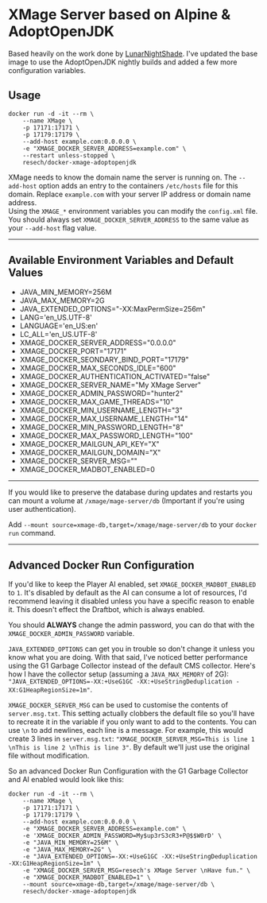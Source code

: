 # XMage Server based on Alpine & AdoptOpenJDK

Based heavily on the work done by [LunarNightShade](https://github.com/LunarNightShade/docker-xmage-openjdk). I've updated the base image to use the AdoptOpenJDK nightly builds and added a few more configuration variables.

## Usage
```
docker run -d -it --rm \
    --name XMage \
    -p 17171:17171 \
    -p 17179:17179 \
    --add-host example.com:0.0.0.0 \
    -e "XMAGE_DOCKER_SERVER_ADDRESS=example.com" \
    --restart unless-stopped \
    resech/docker-xmage-adoptopenjdk
```

XMage needs to know the domain name the server is running on. The `--add-host` option adds an entry to the containers `/etc/hosts` file for this domain. Replace `example.com` with your server IP address or domain name address.  
Using the `XMAGE_*` environment variables you can modify the `config.xml` file.  
You should always set `XMAGE_DOCKER_SERVER_ADDRESS` to the same value as your `--add-host` flag value.  

---

## Available Environment Variables and Default Values

+ JAVA_MIN_MEMORY=256M
+ JAVA_MAX_MEMORY=2G
+ JAVA_EXTENDED_OPTIONS="-XX:MaxPermSize=256m"
+ LANG='en_US.UTF-8'
+ LANGUAGE='en_US:en'
+ LC_ALL='en_US.UTF-8'
+ XMAGE_DOCKER_SERVER_ADDRESS="0.0.0.0"
+ XMAGE_DOCKER_PORT="17171"
+ XMAGE_DOCKER_SEONDARY_BIND_PORT="17179"
+ XMAGE_DOCKER_MAX_SECONDS_IDLE="600"
+ XMAGE_DOCKER_AUTHENTICATION_ACTIVATED="false"
+ XMAGE_DOCKER_SERVER_NAME="My XMage Server"
+ XMAGE_DOCKER_ADMIN_PASSWORD="hunter2"
+ XMAGE_DOCKER_MAX_GAME_THREADS="10"
+ XMAGE_DOCKER_MIN_USERNAME_LENGTH="3"
+ XMAGE_DOCKER_MAX_USERNAME_LENGTH="14"
+ XMAGE_DOCKER_MIN_PASSWORD_LENGTH="8"
+ XMAGE_DOCKER_MAX_PASSWORD_LENGTH="100"
+ XMAGE_DOCKER_MAILGUN_API_KEY="X"
+ XMAGE_DOCKER_MAILGUN_DOMAIN="X"
+ XMAGE_DOCKER_SERVER_MSG=""
+ XMAGE_DOCKER_MADBOT_ENABLED=0

---

If you would like to preserve the database during updates and restarts you can mount a volume at `/xmage/mage-server/db` (Important if you're using user authentication). 

Add `--mount source=xmage-db,target=/xmage/mage-server/db` to your `docker run` command.

---

## Advanced Docker Run Configuration

If you'd like to keep the Player AI enabled, set `XMAGE_DOCKER_MADBOT_ENABLED` to `1`. It's disabled by default as the AI can consume a lot of resources, I'd recommend leaving it disabled unless you have a specific reason to enable it. This doesn't effect the Draftbot, which is always enabled.

You should **ALWAYS** change the admin password, you can do that with the `XMAGE_DOCKER_ADMIN_PASSWORD` variable.

`JAVA_EXTENDED_OPTIONS` can get you in trouble so don't change it unless you know what you are doing. With that said, I've noticed better performance using the G1 Garbage Collector instead of the default CMS collector. Here's how I have the collector setup (assuming a `JAVA_MAX_MEMORY` of 2G): `"JAVA_EXTENDED_OPTIONS=-XX:+UseG1GC -XX:+UseStringDeduplication -XX:G1HeapRegionSize=1m"`. 

`XMAGE_DOCKER_SERVER_MSG` can be used to customise the contents of `server.msg.txt`. This setting actually clobbers the default file so you'll have to recreate it in the variable if you only want to add to the contents. You can use `\n` to add newlines, each line is a message. For example, this would create 3 lines in `server.msg.txt`: `"XMAGE_DOCKER_SERVER_MSG=This is line 1 \nThis is line 2 \nThis is line 3"`. By default we'll just use the original file without modification. 

So an advanced Docker Run Configuration with the G1 Garbage Collector and AI enabled would look like this:
```
docker run -d -it --rm \
    --name XMage \
    -p 17171:17171 \
    -p 17179:17179 \
    --add-host example.com:0.0.0.0 \
    -e "XMAGE_DOCKER_SERVER_ADDRESS=example.com" \
    -e 'XMAGE_DOCKER_ADMIN_PASSWORD=My$up3rS3cR3+P@$$W0rD' \
    -e "JAVA_MIN_MEMORY=256M" \
    -e "JAVA_MAX_MEMORY=2G" \
    -e "JAVA_EXTENDED_OPTIONS=-XX:+UseG1GC -XX:+UseStringDeduplication -XX:G1HeapRegionSize=1m" \
    -e "XMAGE_DOCKER_SERVER_MSG=resech's XMage Server \nHave fun." \
    -e "XMAGE_DOCKER_MADBOT_ENABLED=1" \
    --mount source=xmage-db,target=/xmage/mage-server/db \
    resech/docker-xmage-adoptopenjdk
```
